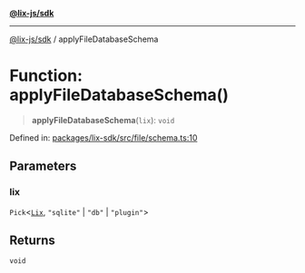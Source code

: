 [**@lix-js/sdk**](../README.md)

***

[@lix-js/sdk](../README.md) / applyFileDatabaseSchema

# Function: applyFileDatabaseSchema()

> **applyFileDatabaseSchema**(`lix`): `void`

Defined in: [packages/lix-sdk/src/file/schema.ts:10](https://github.com/opral/monorepo/blob/3bcc1f95be292671fbdc30a84e807512030f233b/packages/lix-sdk/src/file/schema.ts#L10)

## Parameters

### lix

`Pick`\<[`Lix`](../type-aliases/Lix.md), `"sqlite"` \| `"db"` \| `"plugin"`\>

## Returns

`void`
